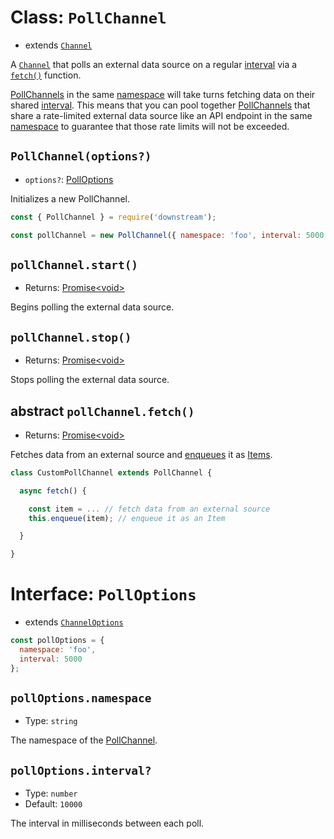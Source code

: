 # Class: `PollChannel`

- extends [`Channel`](./channel.md)

A [`Channel`](./channel.md) that polls an external data source on a regular [interval](#polloptionsinterval) via a [`fetch()`](#abstract-pollchannelfetch) function.



[PollChannels](#class-pollchannel) in the same [namespace](#polloptionsnamespace) will take turns fetching data on their shared [interval](#polloptionsinterval). This means that you can 
pool together [PollChannels](#class-pollchannels) that share a rate-limited external data source like an API endpoint in the same [namespace](#polloptionsnamespace) to guarantee that those rate limits will not be exceeded.

## `PollChannel(options?)`

- `options?`: [PollOptions](#interface-polloptions)

Initializes a new PollChannel.

```javascript
const { PollChannel } = require('downstream');

const pollChannel = new PollChannel({ namespace: 'foo', interval: 5000 });
```

## `pollChannel.start()`
- Returns: [Promise\<void\>](https://developer.mozilla.org/en-US/docs/Web/JavaScript/Reference/Global_Objects/Promise)

Begins polling the external data source.

## `pollChannel.stop()`
- Returns: [Promise\<void\>](https://developer.mozilla.org/en-US/docs/Web/JavaScript/Reference/Global_Objects/Promise)

Stops polling the external data source.

## abstract `pollChannel.fetch()`
- Returns: [Promise\<void\>](https://developer.mozilla.org/en-US/docs/Web/JavaScript/Reference/Global_Objects/Promise)

Fetches data from an external source and [enqueues](./channel.md#channelenqueueitem) it as [Items](../item.md).

```javascript
class CustomPollChannel extends PollChannel {

  async fetch() {

    const item = ... // fetch data from an external source
    this.enqueue(item); // enqueue it as an Item

  }

}
```

# Interface: `PollOptions`
- extends [`ChannelOptions`](./channel.md#interface-channeloptions)

```javascript
const pollOptions = {
  namespace: 'foo',
  interval: 5000
};
```

## `pollOptions.namespace`
- Type: `string`

The namespace of the [PollChannel](#class-pollchannel).

## `pollOptions.interval?`
- Type: `number`
- Default: `10000`

The interval in milliseconds between each poll.

